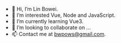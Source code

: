 - 👋 Hi, I’m Lin Bowei.
- 👀 I’m interested Vue, Node and JavaScript.
- 🌱 I’m currently learning Vue3.
- 💞️ I’m looking to collaborate on ...
- 📫 Contact me at bwpows@gmail.com.

<!---
bwpows/bwpows is a ✨ special ✨ repository because its `README.md` (this file) appears on your GitHub profile.
You can click the Preview link to take a look at your changes.
--->
